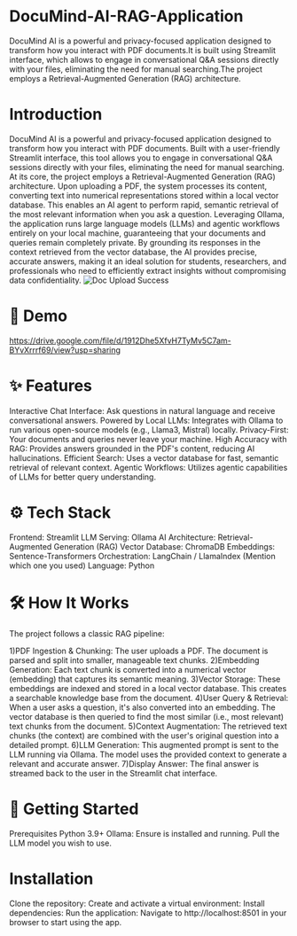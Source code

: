 # DocuMind-AI-RAG-Application
DocuMind AI is a powerful and privacy-focused application designed to transform how you interact with PDF documents.It is built using Streamlit interface, which allows to engage in conversational Q&amp;A sessions directly with your files, eliminating the need for manual searching.The project employs a Retrieval-Augmented Generation (RAG) architecture. 

# Introduction
DocuMind AI is a powerful and privacy-focused application designed to transform how you interact with PDF documents. Built with a user-friendly Streamlit interface, this tool allows you to engage in conversational Q&A sessions directly with your files, eliminating the need for manual searching. At its core, the project employs a Retrieval-Augmented Generation (RAG) architecture. Upon uploading a PDF, the system processes its content, converting text into numerical representations stored within a local vector database. This enables an AI agent to perform rapid, semantic retrieval of the most relevant information when you ask a question. Leveraging Ollama, the application runs large language models (LLMs) and agentic workflows entirely on your local machine, guaranteeing that your documents and queries remain completely private. By grounding its responses in the context retrieved from the vector database, the AI provides precise, accurate answers, making it an ideal solution for students, researchers, and professionals who need to efficiently extract insights without compromising data confidentiality.
![Doc Upload Success](https://github.com/user-attachments/assets/be256fcc-bcf4-46d4-990f-898e7fd9c002)


# 🚀 Demo
https://drive.google.com/file/d/1912Dhe5XfvH7TyMv5C7am-BYvXrrrf69/view?usp=sharing

# ✨ Features
Interactive Chat Interface: Ask questions in natural language and receive conversational answers.
Powered by Local LLMs: Integrates with Ollama to run various open-source models (e.g., Llama3, Mistral) locally.
Privacy-First: Your documents and queries never leave your machine.
High Accuracy with RAG: Provides answers grounded in the PDF's content, reducing AI hallucinations.
Efficient Search: Uses a vector database for fast, semantic retrieval of relevant context.
Agentic Workflows: Utilizes agentic capabilities of LLMs for better query understanding.

# ⚙️ Tech Stack
Frontend: Streamlit
LLM Serving: Ollama
AI Architecture: Retrieval-Augmented Generation (RAG)
Vector Database: ChromaDB 
Embeddings: Sentence-Transformers
Orchestration: LangChain / LlamaIndex (Mention which one you used)
Language: Python

# 🛠️ How It Works
The project follows a classic RAG pipeline:

1)PDF Ingestion & Chunking: The user uploads a PDF. The document is parsed and split into smaller, manageable text chunks.
2)Embedding Generation: Each text chunk is converted into a numerical vector (embedding) that captures its semantic meaning.
3)Vector Storage: These embeddings are indexed and stored in a local vector database. This creates a searchable knowledge base from the document.
4)User Query & Retrieval: When a user asks a question, it's also converted into an embedding. The vector database is then queried to find the most similar (i.e., most relevant) text chunks from the document.
5)Context Augmentation: The retrieved text chunks (the context) are combined with the user's original question into a detailed prompt.
6)LLM Generation: This augmented prompt is sent to the LLM running via Ollama. The model uses the provided context to generate a relevant and accurate answer.
7)Display Answer: The final answer is streamed back to the user in the Streamlit chat interface.

# 🔧 Getting Started
Prerequisites
Python 3.9+
Ollama: Ensure  is installed and running.
Pull the LLM model you wish to use.

# Installation
Clone the repository:
Create and activate a virtual environment:
Install dependencies:
Run the application:
Navigate to http://localhost:8501 in your browser to start using the app.

